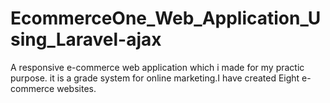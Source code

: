 # EcommerceOne_Web_Application_Using_Laravel-ajax
 A responsive e-commerce web application which i made for my practic purpose. it is a grade system for online marketing.I have created Eight e-commerce websites.
